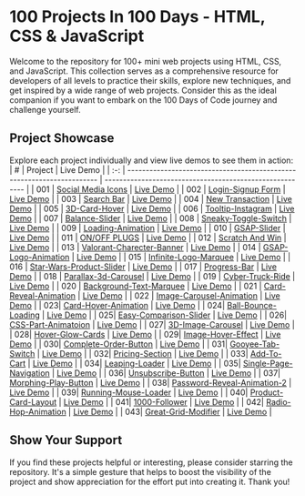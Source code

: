 # 100 Projects In 100 Days - HTML, CSS & JavaScript

Welcome to the repository for 100+ mini web projects using HTML, CSS, and JavaScript. This collection serves as a comprehensive resource for developers of all levels to practice their skills, explore new techniques, and get inspired by a wide range of web projects. Consider this as the ideal companion if you want to embark on the 100 Days of Code journey and challenge yourself.

## Project Showcase

Explore each project individually and view live demos to see them in action:
|  #  | Project                                                                | Live Demo                                                |
| :-: | ---------------------------------------------------------------------- | -------------------------------------------------------- |
| 001 | [Social Media Icons](https://github.com/ruchir-07/HTML-CSS-JS-Projects/tree/main/Social%20Media%20Icons)                               | [Live Demo](https://main--stupendous-chaja-8de6b1.netlify.app/)  |
| 002 | [Login-Signup Form](https://github.com/ruchir-07/HTML-CSS-JS-Projects/tree/main/Login-Signup)                               | [Live Demo](https://html-css-js-projects-three.vercel.app/)  |
| 003 | [Search Bar](https://github.com/ruchir-07/HTML-CSS-JS-Projects/tree/main/Search-Bar)                               | [Live Demo](https://html-css-js-projects-hdtd.vercel.app/)  |
| 004 | [New Transaction](https://github.com/ruchir-07/HTML-CSS-JS-Projects/tree/main/New-Transaction)                               | [Live Demo](https://main--moonlit-tapioca-eb1390.netlify.app/)  |
| 005 | [3D-Card-Hover](https://github.com/ruchir-07/HTML-CSS-JS-Projects/tree/main/3D-Card-Hover)                               | [Live Demo](https://musical-lokum-debb5e.netlify.app)  |
| 006 | [Tooltip-Instagram](https://github.com/ruchir-07/HTML-CSS-JS-Projects/tree/main/Tooltip-instagram)                               | [Live Demo](https://ubiquitous-froyo-feecd3.netlify.app/)  |
| 007 | [Balance-Slider](https://github.com/ruchir-07/HTML-CSS-JS-Projects/tree/main/Balance-Slider)                               | [Live Demo](https://codepen.io/Ruchir-Bajaj/pen/PogrJMK)  |
| 008 | [Sneaky-Toggle-Switch](https://github.com/ruchir-07/HTML-CSS-JS-Projects/tree/main/Sneaky-Toggle-Switch)                               | [Live Demo](https://codepen.io/Ruchir-Bajaj/pen/rNbXexJ)  |
| 009 | [Loading-Animation](https://github.com/ruchir-07/HTML-CSS-JS-Projects/tree/main/Loading-Animation)                               | [Live Demo](https://codepen.io/cantelope/pen/WNWWjWP)  |
| 010 | [GSAP-Slider](https://github.com/ruchir-07/HTML-CSS-JS-Projects/tree/main/GSAP-Slider)                               | [Live Demo](https://codepen.io/Ruchir-Bajaj/pen/WNBeRPg)  |
| 011 | [ON/OFF PLUGS](https://github.com/ruchir-07/HTML-CSS-JS-Projects/tree/main/ON-OFF-Plugs)                               | [Live Demo](https://codepen.io/Ruchir-Bajaj/pen/VwNoxWX)  |
| 012 | [Scratch And Win](https://github.com/ruchir-07/HTML-CSS-JS-Projects/tree/main/Scratch-And-Win)                               | [Live Demo](https://codepen.io/Ruchir-Bajaj/pen/eYoqrWZ)  |
| 013 | [Valorant-Charecter-Banner](https://github.com/ruchir-07/HTML-CSS-JS-Projects/tree/main/Valorent-Charecter-Banner)                               | [Live Demo](https://codepen.io/Ruchir-Bajaj/pen/OJYLJaQ)  |
| 014 | [GSAP-Logo-Animation](https://github.com/ruchir-07/HTML-CSS-JS-Projects/tree/main/GSAP-Logo-Animation)                               | [Live Demo](https://codepen.io/Ruchir-Bajaj/pen/jOoNzZK)  |
| 015 | [Infinite-Logo-Marquee](https://github.com/ruchir-07/HTML-CSS-JS-Projects/tree/main/Infinite-Logo-Marquee)                               | [Live Demo](https://codepen.io/Ruchir-Bajaj/pen/JjqPLpj)  |
| 016 | [Star-Wars-Product-Slider](https://github.com/ruchir-07/HTML-CSS-JS-Projects/tree/main/Star-Wars-Product-Slider)                               | [Live Demo](https://codepen.io/Ruchir-Bajaj/pen/GRaRJag)  |
| 017 | [Progress-Bar](https://github.com/ruchir-07/HTML-CSS-JS-Projects/tree/main/Progress-Bar)                               | [Live Demo](https://codepen.io/Ruchir-Bajaj/pen/RwmNbvO)  |
| 018 | [Parallax-3d-Carousel](https://github.com/ruchir-07/HTML-CSS-JS-Projects/tree/main/Parallax-3d-Carousel)                               | [Live Demo](https://codepen.io/Ruchir-Bajaj/pen/yLWLNro)  |
| 019 | [Cyber-Truck-Ride](https://github.com/ruchir-07/HTML-CSS-JS-Projects/tree/main/Cyber-Truck-Ride)                               | [Live Demo](https://codepen.io/Ruchir-Bajaj/pen/RwmNbOO)  |
| 020 | [Background-Text-Marquee](https://github.com/ruchir-07/HTML-CSS-JS-Projects/tree/main/Background-Text-Marquee)                               | [Live Demo](https://codepen.io/Ruchir-Bajaj/pen/KKLpMma)  |
| 021 | [Card-Reveal-Animation](https://github.com/ruchir-07/HTML-CSS-JS-Projects/tree/main/Card-Reveal-Animation)                               | [Live Demo](https://codepen.io/Ruchir-Bajaj/details/KKLpMXW)  |
| 022 | [Image-Carousel-Animation](https://github.com/ruchir-07/HTML-CSS-JS-Projects/tree/main/Image-Carousel-Animation)                               | [Live Demo](https://codepen.io/Ruchir-Bajaj/pen/RwmwPdX)  |
| 023| [Card-Hover-Animation](https://github.com/ruchir-07/HTML-CSS-JS-Projects/tree/main/Card-Hover-Animation)                               | [Live Demo](https://codepen.io/Ruchir-Bajaj/pen/OJYJwJy)  |
| 024| [Ball-Bounce-Loading](https://github.com/ruchir-07/HTML-CSS-JS-Projects/tree/main/Ball-Bounce-Loading)                               | [Live Demo](https://codepen.io/Ruchir-Bajaj/pen/OJYMXEe)  |
| 025| [Easy-Comparison-Slider](https://github.com/ruchir-07/HTML-CSS-JS-Projects/tree/main/Easy-Comparison-Slider)                               | [Live Demo](https://codepen.io/Ruchir-Bajaj/pen/GRaoQdM)  |
| 026| [CSS-Part-Animatoion](https://github.com/ruchir-07/HTML-CSS-JS-Projects/tree/main/CSS-Part-Animatoion)                               | [Live Demo](https://codepen.io/Ruchir-Bajaj/pen/eYaJVjq)  |
| 027| [3D-Image-Carousel](https://github.com/ruchir-07/HTML-CSS-JS-Projects/tree/main/3D-Image-Carousel)                               | [Live Demo](https://codepen.io/Ruchir-Bajaj/pen/MWdKQqd)  |
| 028| [Hover-Glow-Cards](https://github.com/ruchir-07/HTML-CSS-JS-Projects/tree/main/Hover-Glow-Cards)                               | [Live Demo](https://codepen.io/Ruchir-Bajaj/pen/mdYPgZy)  |
| 029| [Image-Hover-Effect](https://github.com/ruchir-07/HTML-CSS-JS-Projects/tree/main/Image-Hover-Effect  )                               | [Live Demo](https://codepen.io/Ruchir-Bajaj/pen/abrNxMa)  |
| 030| [Complete-Order-Button](https://github.com/ruchir-07/HTML-CSS-JS-Projects/tree/main/Complete-Order-Button  )                               | [Live Demo](https://codepen.io/Ruchir-Bajaj/pen/eYadRYb)  |
| 031| [Gooyee-Tab-Switch](https://github.com/ruchir-07/HTML-CSS-JS-Projects/tree/main/Gooyee-Tab-Switch  )                               | [Live Demo](https://codepen.io/Ruchir-Bajaj/pen/PovGjqm)  |
| 032| [Pricing-Section](https://github.com/ruchir-07/HTML-CSS-JS-Projects/tree/main/Pricing-Section  )                               | [Live Demo](https://codepen.io/Ruchir-Bajaj/pen/qBGqPgv)  |
| 033| [Add-To-Cart](https://github.com/ruchir-07/HTML-CSS-JS-Projects/tree/main/Add-To-Cart  )                               | [Live Demo](https://codepen.io/Ruchir-Bajaj/pen/bGywopp)  |
| 034| [Leaping-Loader](https://github.com/ruchir-07/HTML-CSS-JS-Projects/tree/main/Leaping-Lodaer  )                               | [Live Demo](https://codepen.io/Ruchir-Bajaj/pen/abrBLYj)  |
| 035| [Single-Page-Navigation](https://github.com/ruchir-07/HTML-CSS-JS-Projects/tree/main/Single-Page-Navigation  )                               | [Live Demo](https://codepen.io/Ruchir-Bajaj/pen/mdYRXmv)  |
| 036| [Unsubscribe-Button](https://github.com/ruchir-07/HTML-CSS-JS-Projects/tree/main/Unsubscribe-Button  )                               | [Live Demo](https://codepen.io/Ruchir-Bajaj/pen/QWRdOxQ)  |
| 037| [Morphing-Play-Button](https://github.com/ruchir-07/HTML-CSS-JS-Projects/tree/main/Morphing-Play-Button  )                               | [Live Demo](https://codepen.io/Ruchir-Bajaj/pen/ExzZbMB)  |
| 038| [Password-Reveal-Animation-2](https://github.com/ruchir-07/HTML-CSS-JS-Projects/tree/main/Password-Reveal-Animation-2  )                               | [Live Demo](https://codepen.io/Ruchir-Bajaj/details/gOJgoBj)  |
| 039| [Running-Mouse-Loader](https://github.com/ruchir-07/HTML-CSS-JS-Projects/tree/main/Running-Mouse-Loader  )                               | [Live Demo](https://codepen.io/Ruchir-Bajaj/pen/QWRdOxQ)  |
| 040| [Product-Card-Layout](https://github.com/ruchir-07/HTML-CSS-JS-Projects/tree/main/Product-Card-Layout  )                               | [Live Demo](https://codepen.io/Ruchir-Bajaj/details/GRamvmr)  |
| 041| [1000-Follower](https://github.com/ruchir-07/HTML-CSS-JS-Projects/tree/main/1000-Follower  )                               | [Live Demo](https://codepen.io/Ruchir-Bajaj/pen/BaedYwY)  |
| 042| [Radio-Hop-Animation](https://github.com/ruchir-07/HTML-CSS-JS-Projects/tree/main/Radio-Hop-Animation  )                               | [Live Demo](https://codepen.io/Ruchir-Bajaj/pen/pomrarq)  |
| 043| [Great-Grid-Modifier](https://github.com/ruchir-07/HTML-CSS-JS-Projects/tree/main/Great-Grid-Modifier  )                               | [Live Demo](https://codepen.io/Ruchir-Bajaj/pen/XWwVRzB)  |

## Show Your Support

If you find these projects helpful or interesting, please consider starring the repository. It's a simple gesture that helps to boost the visibility of the project and show appreciation for the effort put into creating it. Thank you!
